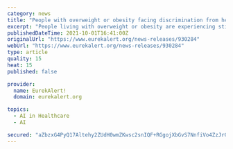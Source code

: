 ```yaml
---
category: news
title: "People with overweight or obesity facing discrimination from healthcare workers"
excerpt: "People living with overweight or obesity are experiencing stigma and discrimination from healthcare workers as well as uniformly worse healthcare than the general population, according to a new study led by the University of Leeds."
publishedDateTime: 2021-10-01T16:41:00Z
originalUrl: "https://www.eurekalert.org/news-releases/930284"
webUrl: "https://www.eurekalert.org/news-releases/930284"
type: article
quality: 15
heat: 15
published: false

provider:
  name: EurekAlert!
  domain: eurekalert.org

topics:
  - AI in Healthcare
  - AI

secured: "aZbzxG4PyQ17Altehy2ZUdH0wmZKwsc2snIQF+RGgojXbGvS7NnfiVo4ZzJrGH8sKvdjIr6W8fmXND2PmpbczDhlxU7Q2CqE0iI8NhIn5oGB1ctYQcc5OPB17KmbRng5Q2QaSpc0ULYp+13sCWjtTFHnqDy7JplW097GbDAQB8PHh3pW3eBaLfnXdXWh/uC4uWlsn3ySKvTpfD3ZG2sf5Tm1kEZSoiUv6CewZ3sLoHGmgVMK2JqAu0qdTvTf+rC2sWTxIkp0ig5UnbBRxQOFxB72KOrV4mKdohTHcvaDleIZKpNL+R5pSEdcQ8jmc2Dh8zBjZ0U8QN6+ryGVhK+1NtnRx+F0OgkpDvSJkFXeH14=;6khBMNK6JAD6hqd5ge9PWg=="
---
```



